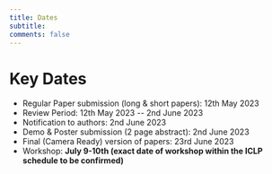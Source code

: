 ```yaml
---
title: Dates 
subtitle: 
comments: false
---
```


# Key Dates

* Regular Paper submission (long & short papers): 12th May 2023
* Review Period: 12th May 2023 -- 2nd June 2023
* Notification to authors: 2nd June 2023
* Demo & Poster submission (2 page abstract): 2nd June 2023
* Final (Camera Ready) version of papers: 23rd June 2023
* Workshop: **July 9-10th (exact date of workshop within the ICLP schedule to be confirmed)**
